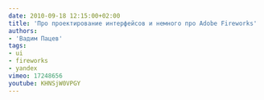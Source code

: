 ```yaml
---
date: 2010-09-18 12:15:00+02:00
title: 'Про проектирование интерфейсов и немного про Adobe Fireworks'
authors:
- 'Вадим Пацев'
tags:
- ui
- fireworks
- yandex
vimeo: 17248656
youtube: KHNSjW0VPGY
---
```

